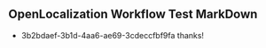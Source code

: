 ## OpenLocalization Workflow Test MarkDown
* 3b2bdaef-3b1d-4aa6-ae69-3cdeccfbf9fa 
thanks!<!--HONumber=Mar16_HO4-->
